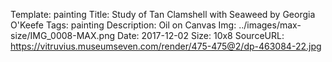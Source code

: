 Template: painting
Title:  Study of Tan Clamshell with Seaweed by Georgia O'Keefe
Tags: painting
Description: Oil on Canvas
Img: ../images/max-size/IMG_0008-MAX.png
Date: 2017-12-02
Size: 10x8
SourceURL: https://vitruvius.museumseven.com/render/475-475@2/dp-463084-22.jpg
    